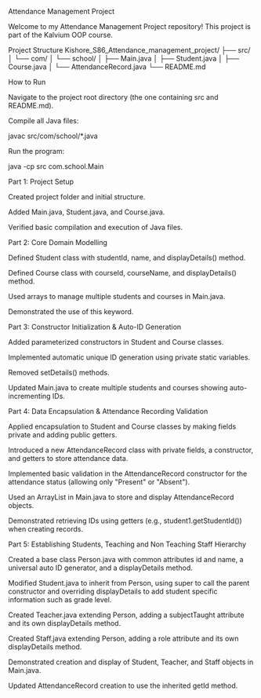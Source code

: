 Attendance Management Project

Welcome to my Attendance Management Project repository!
This project is part of the Kalvium OOP course.

Project Structure
Kishore_S86_Attendance_management_project/
├── src/
│   └── com/
│       └── school/
│           ├── Main.java
│           ├── Student.java
│           ├── Course.java
│           └── AttendanceRecord.java
└── README.md

How to Run

Navigate to the project root directory (the one containing src and README.md).

Compile all Java files:

javac src/com/school/*.java


Run the program:

java -cp src com.school.Main

Part 1: Project Setup

Created project folder and initial structure.

Added Main.java, Student.java, and Course.java.

Verified basic compilation and execution of Java files.

Part 2: Core Domain Modelling

Defined Student class with studentId, name, and displayDetails() method.

Defined Course class with courseId, courseName, and displayDetails() method.

Used arrays to manage multiple students and courses in Main.java.

Demonstrated the use of this keyword.

Part 3: Constructor Initialization & Auto-ID Generation

Added parameterized constructors in Student and Course classes.

Implemented automatic unique ID generation using private static variables.

Removed setDetails() methods.

Updated Main.java to create multiple students and courses showing auto-incrementing IDs.

Part 4: Data Encapsulation & Attendance Recording Validation

Applied encapsulation to Student and Course classes by making fields private and adding public getters.

Introduced a new AttendanceRecord class with private fields, a constructor, and getters to store attendance data.

Implemented basic validation in the AttendanceRecord constructor for the attendance status (allowing only "Present" or "Absent").

Used an ArrayList in Main.java to store and display AttendanceRecord objects.

Demonstrated retrieving IDs using getters (e.g., student1.getStudentId()) when creating records.

Part 5: Establishing Students, Teaching and Non Teaching Staff Hierarchy

Created a base class Person.java with common attributes id and name, a universal auto ID generator, and a displayDetails method.

Modified Student.java to inherit from Person, using super to call the parent constructor and overriding displayDetails to add student specific information such as grade level.

Created Teacher.java extending Person, adding a subjectTaught attribute and its own displayDetails method.

Created Staff.java extending Person, adding a role attribute and its own displayDetails method.

Demonstrated creation and display of Student, Teacher, and Staff objects in Main.java.

Updated AttendanceRecord creation to use the inherited getId method.